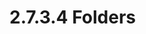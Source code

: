 <html dir="LTR" xmlns:mshelp="http://msdn.microsoft.com/mshelp" xmlns:ddue="http://ddue.schemas.microsoft.com/authoring/2003/5" xmlns:xlink="http://www.w3.org/1999/xlink" xmlns:tool="http://www.microsoft.com/tooltip">
    <head>
        <meta http-equiv="Content-Type" content="text/html; CHARSET=utf-8"></meta>
        <meta name="save" content="history"></meta>
        <title>2.7.3.4 Folders</title>
        <xml>
            <mshelp:toctitle title="2.7.3.4 Folders"></mshelp:toctitle>
            <mshelp:rltitle title="[MS-PST]: Folders"></mshelp:rltitle>
            <mshelp:keyword index="A" term="566da784-691f-44d7-b423-a6e5781cc816"></mshelp:keyword>
            <mshelp:attr name="DCSext.ContentType" value="open specification"></mshelp:attr>
            <mshelp:attr name="AssetID" value="566da784-691f-44d7-b423-a6e5781cc816"></mshelp:attr>
            <mshelp:attr name="TopicType" value="kbRef"></mshelp:attr>
            <mshelp:attr name="DCSext.Title" value="[MS-PST]: Folders" />
        </xml>
    </head>
    <body>
        <div id="header">
            <h1 class="heading">2.7.3.4 Folders</h1>
        </div>
        <div id="mainSection">
            <div id="mainBody">
                <div id="allHistory" class="saveHistory"></div>
                <div id="sectionSection0" class="section" name="collapseableSection">
                </div>
            </div>
        </div>
    </body>
</html>
